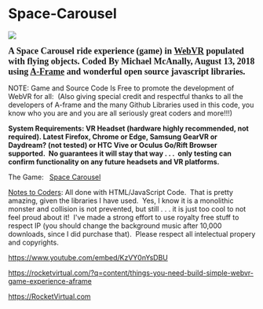 # Space-Carousel
<img src="https://rocketvirtual.com/webvr/images/game_screenshot.jpg" />
<p><span style="font-size:18px"><span style="font-family:comic sans ms,cursive"><strong>A Space Carousel ride experience (game) in <a href="https://webvr.info/">WebVR</a> populated with flying objects. Coded By Michael McAnally, August 13, 2018 using <a href="https://aframe.io/">A-Frame</a> and wonderful open source javascript libraries.</strong></span></span></p>

<p>NOTE: Game and Source Code Is Free to promote the development of WebVR for all:&nbsp; (Also giving special credit and respectful thanks to all the developers of A-frame and the many Github Libraries used in this code, you know who you are and you are all seriously great coders and more!!!)</p>

<p><strong>System Requirements: VR Headset (hardware highly recommended, not required). Latest Firefox, Chrome or Edge, Samsung GearVR or Daydream? (not tested)&nbsp;</strong><strong>or HTC Vive or Oculus Go/Rift Browser supported.&nbsp; No guarantees it will stay that way . . .&nbsp; only testing can confirm functionality on any future headsets and VR platforms.</strong></p>

<p>The Game:&nbsp; &nbsp;<a href="https://rocketvirtual.com/webvr/html/Space_Carousel_newbuild35.html">Space Carousel</a></p>

<p><a href="https://rocketvirtual.com/?q=content/things-you-need-build-simple-webvr-game-experience-aframe">Notes to Coders</a>: All done with HTML/JavaScript Code.&nbsp; That is pretty amazing, given the libraries I have used.&nbsp; Yes, I know it is a monolithic monster and collision is not prevented, but still . . . it is just too cool to not feel proud about it!&nbsp; I've made a strong effort to use royalty free stuff to respect IP (you should change the background music after 10,000 downloads, since I did purchase that).&nbsp; Please respect all intelectual propery and copyrights.</p>

https://www.youtube.com/embed/KzVY0nYsDBU

https://rocketvirtual.com/?q=content/things-you-need-build-simple-webvr-game-experience-aframe

https://RocketVirtual.com
